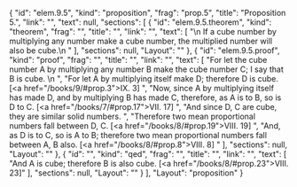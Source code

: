 {
  "id": "elem.9.5",
  "kind": "proposition",
  "frag": "prop.5",
  "title": "Proposition 5.",
  "link": "",
  "text": null,
  "sections": [
    {
      "id": "elem.9.5.theorem",
      "kind": "theorem",
      "frag": "",
      "title": "",
      "link": "",
      "text": [
        "\n       If a cube number by multiplying any number make a cube number, the multiplied number will also be cube.\n      "
      ],
      "sections": null,
      "Layout": ""
    },
    {
      "id": "elem.9.5.proof",
      "kind": "proof",
      "frag": "",
      "title": "",
      "link": "",
      "text": [
        "For let the cube number A by multiplying any number B make the cube number C; I say that B is cube. \n      ",
        "For let A by multiplying itself make D; therefore D is cube. [<a href=\"/books/9/#prop.3\">IX. 3</a>] ",
        "Now, since A by multiplying itself has made D, and by multiplying B has made C, therefore, as A is to B, so is D to C. [<a href=\"/books/7/#prop.17\">VII. 17</a>] ",
        "And since D, C are cube, they are similar solid numbers. ",
        "Therefore two mean proportional numbers fall between D, C. [<a href=\"/books/8/#prop.19\">VIII. 19</a>] ",
        "And, as D is to C, so is A to B; therefore two mean proportional numbers fall between A, B also. [<a href=\"/books/8/#prop.8\">VIII. 8</a>] "
      ],
      "sections": null,
      "Layout": ""
    },
    {
      "id": "",
      "kind": "qed",
      "frag": "",
      "title": "",
      "link": "",
      "text": [
        "And A is cube; therefore B is also cube. [<a href=\"/books/8/#prop.23\">VIII. 23</a>]"
      ],
      "sections": null,
      "Layout": ""
    }
  ],
  "Layout": "proposition"
}
